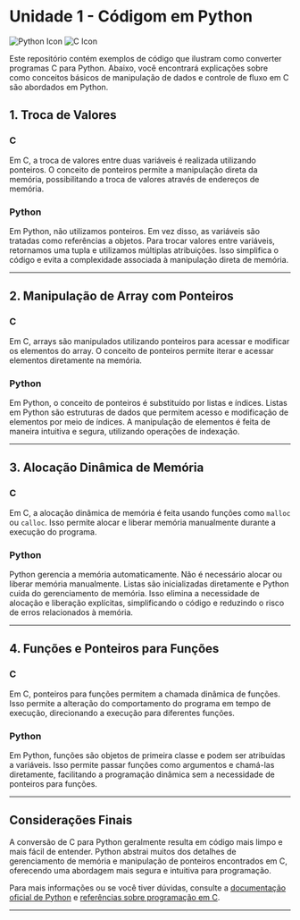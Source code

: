 # Unidade 1 - Códigom em Python

![Python Icon](https://img.icons8.com/color/48/000000/python.png) ![C Icon](https://img.icons8.com/ios/50/000000/c-plus-plus.png)

Este repositório contém exemplos de código que ilustram como converter programas C para Python. Abaixo, você encontrará explicações sobre como conceitos básicos de manipulação de dados e controle de fluxo em C são abordados em Python.

## 1. **Troca de Valores**

### C

Em C, a troca de valores entre duas variáveis é realizada utilizando ponteiros. O conceito de ponteiros permite a manipulação direta da memória, possibilitando a troca de valores através de endereços de memória.

### Python

Em Python, não utilizamos ponteiros. Em vez disso, as variáveis são tratadas como referências a objetos. Para trocar valores entre variáveis, retornamos uma tupla e utilizamos múltiplas atribuições. Isso simplifica o código e evita a complexidade associada à manipulação direta de memória.

---

## 2. **Manipulação de Array com Ponteiros**

### C

Em C, arrays são manipulados utilizando ponteiros para acessar e modificar os elementos do array. O conceito de ponteiros permite iterar e acessar elementos diretamente na memória.

### Python

Em Python, o conceito de ponteiros é substituído por listas e índices. Listas em Python são estruturas de dados que permitem acesso e modificação de elementos por meio de índices. A manipulação de elementos é feita de maneira intuitiva e segura, utilizando operações de indexação.

---

## 3. **Alocação Dinâmica de Memória**

### C

Em C, a alocação dinâmica de memória é feita usando funções como `malloc` ou `calloc`. Isso permite alocar e liberar memória manualmente durante a execução do programa.

### Python

Python gerencia a memória automaticamente. Não é necessário alocar ou liberar memória manualmente. Listas são inicializadas diretamente e Python cuida do gerenciamento de memória. Isso elimina a necessidade de alocação e liberação explícitas, simplificando o código e reduzindo o risco de erros relacionados à memória.

---

## 4. **Funções e Ponteiros para Funções**

### C

Em C, ponteiros para funções permitem a chamada dinâmica de funções. Isso permite a alteração do comportamento do programa em tempo de execução, direcionando a execução para diferentes funções.

### Python

Em Python, funções são objetos de primeira classe e podem ser atribuídas a variáveis. Isso permite passar funções como argumentos e chamá-las diretamente, facilitando a programação dinâmica sem a necessidade de ponteiros para funções.

---

## Considerações Finais

A conversão de C para Python geralmente resulta em código mais limpo e mais fácil de entender. Python abstrai muitos dos detalhes de gerenciamento de memória e manipulação de ponteiros encontrados em C, oferecendo uma abordagem mais segura e intuitiva para programação.

Para mais informações ou se você tiver dúvidas, consulte a [documentação oficial de Python](https://docs.python.org/3/) e [referências sobre programação em C](https://en.cppreference.com/w/).

---
